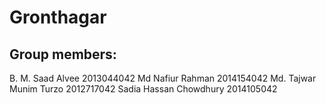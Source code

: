 # Gronthagar
## Group members:
B. M. Saad Alvee 2013044042
Md Nafiur Rahman 2014154042
Md. Tajwar Munim Turzo 2012717042
Sadia Hassan Chowdhury 2014105042
